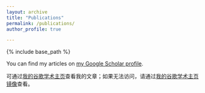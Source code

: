```yaml
---
layout: archive
title: "Publications"
permalink: /publications/
author_profile: true

---
```


{% include base_path %}

You can find my articles on [my Google Scholar profile](https://scholar.google.com.hk/citations?user=evxj9KUAAAAJ&hl=zh-CN).

可通过[我的谷歌学术主页](https://scholar.google.com.hk/citations?user=evxj9KUAAAAJ&hl=zh-CN)查看我的文章；如果无法访问，请通过[我的谷歌学术主页镜像](https://so.cljtscd.com/citations?user=evxj9KUAAAAJ&hl=zh-CN&oi=ao)查看。
